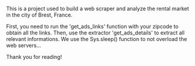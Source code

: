 This is a project used to build a web scraper and analyze the rental market
in the city of Brest, France.

First, you need to run the 'get_ads_links' function with your zipcode to obtain
all the links.
Then, use the extractor 'get_ads_details' to extract all relevant informations.
We use the Sys.sleep() function to not overload the web servers...

Thank you for reading!
